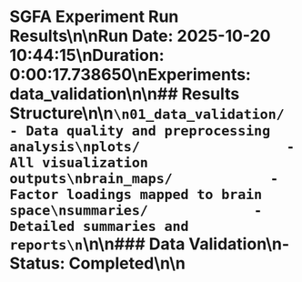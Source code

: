 # SGFA Experiment Run Results\n\n**Run Date:** 2025-10-20 10:44:15\n**Duration:** 0:00:17.738650\n**Experiments:** data_validation\n\n## Results Structure\n\n```\n01_data_validation/     - Data quality and preprocessing analysis\nplots/                  - All visualization outputs\nbrain_maps/            - Factor loadings mapped to brain space\nsummaries/             - Detailed summaries and reports\n```\n\n### Data Validation\n- Status: Completed\n\n